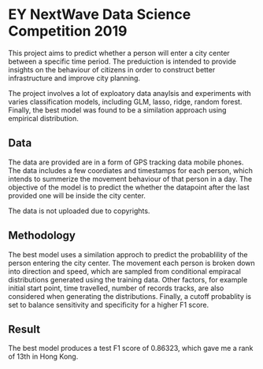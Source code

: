 # EY NextWave Data Science Competition 2019

This project aims to predict whether a person will enter a city center between a specific time period. The preduiction is intended to provide insights on the behaviour of citizens in order to construct better infrastructure and improve city planning.

The project involves a lot of exploatory data anaylsis and experiments with varies classification models, including GLM, lasso, ridge, random forest. Finally, the best model was found to be a similation approach using empirical distribution.

## Data

The data are provided are in a form of GPS tracking data mobile phones. The data includes a few coordiates and timestamps for each person, which intends to summerize the movement behaviour of that person in a day. The objective of the model is to predict the whether the datapoint after the last provided one will be inside the city center.

The data is not uploaded due to copyrights.

## Methodology

The best model uses a similation approch to predict the probablility of the person entering the city center. The movement each person is broken down into direction and speed, which are sampled from conditional empiracal distributions generated using the training data. Other factors, for example initial start point, time travelled, number of records tracks, are also considered when generating the distributions. Finally, a cutoff probablity is set to balance sensitivity and specificity for a higher F1 score.

## Result

The best model produces a test F1 score of 0.86323, which gave me a rank of 13th in Hong Kong.
